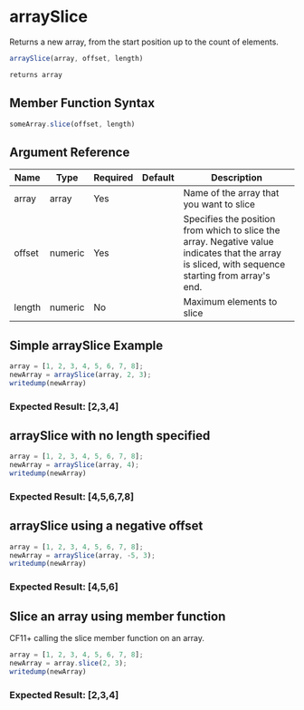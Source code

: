 # arraySlice

Returns a new array, from the start position up to the count of elements.

```javascript
arraySlice(array, offset, length)
```

```javascript
returns array
```

## Member Function Syntax

```javascript
someArray.slice(offset, length)
```

## Argument Reference

| Name | Type | Required | Default | Description |
| --- | --- | --- | --- | --- |
| array | array | Yes |  | Name of the array that you want to slice |
| offset | numeric | Yes |  | Specifies the position from which to slice the array. Negative value indicates that the array is sliced, with sequence starting from array's end. |
| length | numeric | No |  | Maximum elements to slice |

## Simple arraySlice Example

```javascript
array = [1, 2, 3, 4, 5, 6, 7, 8];
newArray = arraySlice(array, 2, 3);
writedump(newArray)
```

### Expected Result: [2,3,4]

## arraySlice with no length specified

```javascript
array = [1, 2, 3, 4, 5, 6, 7, 8];
newArray = arraySlice(array, 4);
writedump(newArray)
```

### Expected Result: [4,5,6,7,8]

## arraySlice using a negative offset

```javascript
array = [1, 2, 3, 4, 5, 6, 7, 8];
newArray = arraySlice(array, -5, 3);
writedump(newArray)
```

### Expected Result: [4,5,6]

## Slice an array using member function

CF11+ calling the slice member function on an array.

```javascript
array = [1, 2, 3, 4, 5, 6, 7, 8];
newArray = array.slice(2, 3);
writedump(newArray)
```

### Expected Result: [2,3,4]
